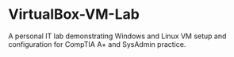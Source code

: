 # VirtualBox-VM-Lab
A personal IT lab demonstrating Windows and Linux VM setup and configuration for CompTIA A+ and SysAdmin practice.
